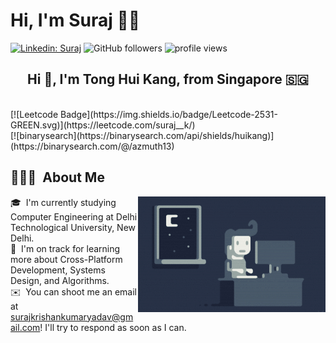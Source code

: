 # Hi, I'm Suraj 👋🏾 

[![Linkedin: Suraj](https://img.shields.io/badge/-Suraj-blue?style=flat-square&logo=Linkedin&logoColor=white&link=https://www.linkedin.com/in/suraj-kumar-73a7891a4//)](https://www.linkedin.com/in/suraj-kumar-73a7891a4/)
![GitHub followers](https://img.shields.io/github/followers/azmuth13?label=Follow&style=social)
<img alt = "profile views" src="https://komarev.com/ghpvc/?username=azmuth13&color=brightgreen">  

<h2 align="center">Hi 👋, I'm Tong Hui Kang, from Singapore 🇸🇬</h2>

<br>
[![Leetcode Badge](https://img.shields.io/badge/Leetcode-2531-GREEN.svg)](https://leetcode.com/suraj__k/)
<br>
[![binarysearch](https://binarysearch.com/api/shields/huikang)](https://binarysearch.com/@/azmuth13)
<br>

## 👨🏻‍💻 &nbsp;About Me

<img alt="Night Coding" src="https://raw.githubusercontent.com/AVS1508/AVS1508/master/assets/Night-Coding.gif" align="right"/>

🎓 &nbsp;I'm currently studying Computer Engineering at Delhi Technological University, New Delhi.\
🌱 &nbsp;I'm on track for learning more about Cross-Platform Development, Systems Design, and Algorithms.\
✉️ &nbsp;You can shoot me an email at surajkrishankumaryadav@gmail.com! I'll try to respond as soon as I can.


<!--
**azmuth13/azmuth13** is a ✨ _special_ ✨ repository because its `README.md` (this file) appears on your GitHub profile.

Here are some ideas to get you started:

- 🔭 I’m currently working on ...
- 🌱 I’m currently learning ...
- 👯 I’m looking to collaborate on ...
- 🤔 I’m looking for help with ...
- 💬 Ask me about ...
- 📫 How to reach me: ...
- 😄 Pronouns: ...
- ⚡ Fun fact: ...
-->
